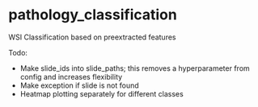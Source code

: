 # pathology_classification
WSI Classification based on preextracted features

Todo:
- Make slide_ids into slide_paths; this removes a hyperparameter from config and increases flexibility
- Make exception if slide is not found
- Heatmap plotting separately for different classes